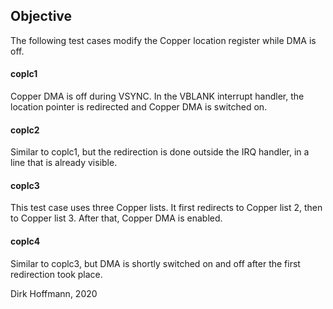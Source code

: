 ## Objective

The following test cases modify the Copper location register while DMA is off.

#### coplc1

Copper DMA is off during VSYNC. In the VBLANK interrupt handler, the location pointer is redirected and Copper DMA is switched on.

#### coplc2

Similar to coplc1, but the redirection is done outside the IRQ handler, in a line that is already visible.

#### coplc3 

This test case uses three Copper lists. It first redirects to Copper list 2, then to Copper list 3. After that, Copper DMA is enabled.

#### coplc4 

Similar to coplc3, but DMA is shortly switched on and off after the first redirection took place. 


Dirk Hoffmann, 2020
